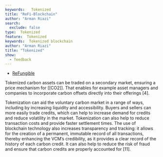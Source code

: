 ```yaml
---
keywords:   Tokenized
title: "ReFi-Blockchain"
author: "Arman Riazi"
search:
  exclude: false
type:  Tokenized
feature:  Tokenized
keywords:  Tokenized blockchain
author: "Arman Riazi"
title: "Tokenized"
show:
  - feedback
---
```


- [ReFungible](refungible.md)

Tokenized carbon assets can be traded on a secondary market, ensuring a price mechanism for [[CO2]]. That enables for example asset managers and companies to incorporate carbon offsets directly into their offerings [4].

Tokenization can aid the voluntary carbon market in a range of ways, including by increasing liquidity and accessibility. Buyers and sellers can more easily trade credits, which can help to increase demand for credits and reduce volatility in the market. Tokenization can also help to reduce transaction costs and provide faster settlement times. The use of blockchain technology also increases transparency and tracking: it allows for the creation of a permanent, immutable record of all transactions, thereby enhancing the VCM’s credibility, as it provides a clear record of the history of each carbon credit. It can also help to reduce the risk of fraud and ensure that carbon credits are properly accounted for [11].